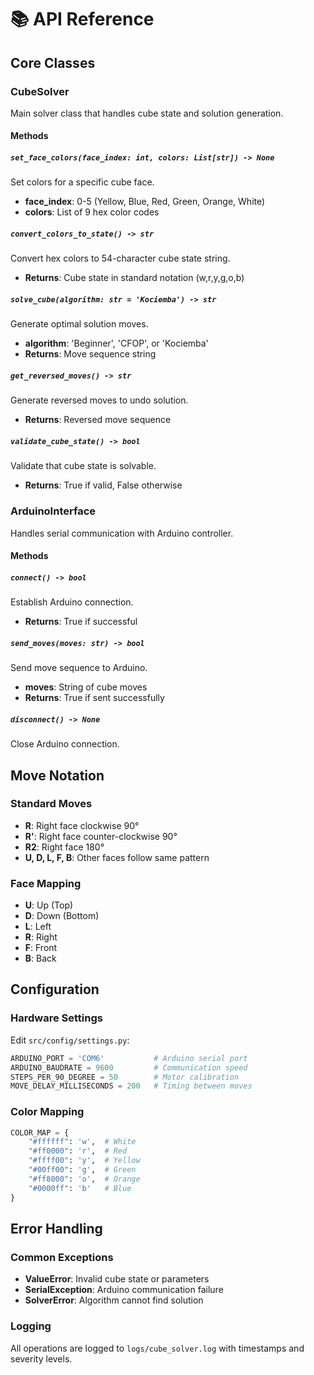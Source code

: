 # 📚 API Reference

## Core Classes

### CubeSolver
Main solver class that handles cube state and solution generation.

#### Methods

##### `set_face_colors(face_index: int, colors: List[str]) -> None`
Set colors for a specific cube face.
- **face_index**: 0-5 (Yellow, Blue, Red, Green, Orange, White)
- **colors**: List of 9 hex color codes

##### `convert_colors_to_state() -> str`
Convert hex colors to 54-character cube state string.
- **Returns**: Cube state in standard notation (w,r,y,g,o,b)

##### `solve_cube(algorithm: str = 'Kociemba') -> str`
Generate optimal solution moves.
- **algorithm**: 'Beginner', 'CFOP', or 'Kociemba'
- **Returns**: Move sequence string

##### `get_reversed_moves() -> str`
Generate reversed moves to undo solution.
- **Returns**: Reversed move sequence

##### `validate_cube_state() -> bool`
Validate that cube state is solvable.
- **Returns**: True if valid, False otherwise

### ArduinoInterface
Handles serial communication with Arduino controller.

#### Methods

##### `connect() -> bool`
Establish Arduino connection.
- **Returns**: True if successful

##### `send_moves(moves: str) -> bool`
Send move sequence to Arduino.
- **moves**: String of cube moves
- **Returns**: True if sent successfully

##### `disconnect() -> None`
Close Arduino connection.

## Move Notation

### Standard Moves
- **R**: Right face clockwise 90°
- **R'**: Right face counter-clockwise 90°
- **R2**: Right face 180°
- **U, D, L, F, B**: Other faces follow same pattern

### Face Mapping
- **U**: Up (Top)
- **D**: Down (Bottom)  
- **L**: Left
- **R**: Right
- **F**: Front
- **B**: Back

## Configuration

### Hardware Settings
Edit `src/config/settings.py`:

```python
ARDUINO_PORT = 'COM6'           # Arduino serial port
ARDUINO_BAUDRATE = 9600         # Communication speed
STEPS_PER_90_DEGREE = 50        # Motor calibration
MOVE_DELAY_MILLISECONDS = 200   # Timing between moves
```

### Color Mapping
```python
COLOR_MAP = {
    "#ffffff": 'w',  # White
    "#ff0000": 'r',  # Red
    "#ffff00": 'y',  # Yellow
    "#00ff00": 'g',  # Green
    "#ff8000": 'o',  # Orange
    "#0000ff": 'b'   # Blue
}
```

## Error Handling

### Common Exceptions
- **ValueError**: Invalid cube state or parameters
- **SerialException**: Arduino communication failure
- **SolverError**: Algorithm cannot find solution

### Logging
All operations are logged to `logs/cube_solver.log` with timestamps and severity levels.
